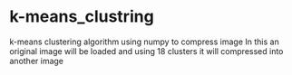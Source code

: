 # k-means_clustring
k-means clustering algorithm using numpy to compress image
In this an original image will be loaded and using 18 clusters it will compressed into another image
